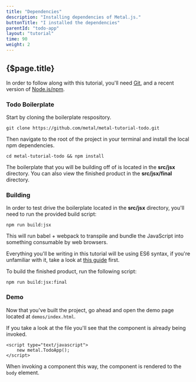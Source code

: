 ```yaml
---
title: "Dependencies"
description: "Installing dependencies of Metal.js."
buttonTitle: "I installed the dependencies"
parentId: "todo-app"
layout: "tutorial"
time: 90
weight: 2
---
```


## {$page.title}

In order to follow along with this tutorial, you'll need [Git](https://git-scm.com/), and
a recent version of [Node.js/npm](https://nodejs.org/).

### Todo Boilerplate

Start by cloning the boilerplate respository.

```text/x-sh
git clone https://github.com/metal/metal-tutorial-todo.git
```

Then navigate to the root of the project in your terminal and install the local
npm dependencies.

```text/x-sh
cd metal-tutorial-todo && npm install
```

The boilerplate that you will be building off of is located in the **src/jsx** directory.
You can also view the finished product in the **src/jsx/final** directory.

### Building

In order to test drive the boilerplate located in the **src/jsx** directory,
you'll need to run the provided build script:

```text/x-sh
npm run build:jsx
```

This will run babel + webpack to transpile and bundle the JavaScript into
something consumable by web browsers.

Everything you'll be writing in this tutorial will be using ES6 syntax, if
you're unfamiliar with it, take a look at [this guide](#) first.

To build the finished product, run the following script:

```text/x-sh
npm run build:jsx:final
```

### Demo

Now that you've built the project, go ahead and open the demo page located
at `demos/index.html`.

If you take a look at the file you'll see that the component is already being
invoked.

```text/xml
<script type="text/javascript">
	new metal.TodoApp();
</script>
```

When invoking a component this way, the component is rendered to the `body` element.
